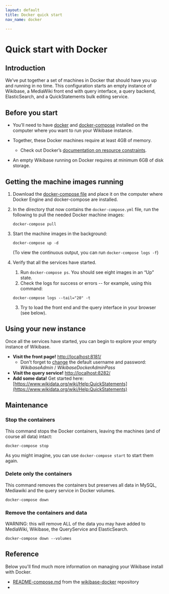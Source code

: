 ```yaml
---
layout: default
title: Docker quick start
nav_name: docker

---
```

# Quick start with Docker

## Introduction

We’ve put together a set of machines in Docker that should have you up and running in no time. This configuration starts an empty instance of Wikibase, a MediaWiki front end with query interface, a query backend, ElasticSearch, and a QuickStatements bulk editing service.

## Before you start

- You’ll need to have [docker](https://docs.docker.com/get-started/) and [docker-compose](https://docs.docker.com/compose/install/) installed on the computer where you want to run your Wikibase instance. 
- Together, these Docker machines require at least 4GB of memory. 
    - Check out Docker’s [documentation on resource constraints](https://docs.docker.com/config/containers/resource_constraints/). 

- An empty Wikibase running on Docker requires at minimum 6GB of disk storage.  

## Getting the machine images running

1. Download the [docker-compose file](https://raw.githubusercontent.com/wmde/wikibase-docker/master/docker-compose.yml) and place it on the computer where Docker Engine and docker-compose are installed. 
2. In the directory that now contains the `docker-compose.yml` file, run the following to pull the needed Docker machine images:

   `docker-compose pull`

3. Start the machine images in the background: 

   `docker-compose up -d`

   (To view the continuous output, you can run `docker-compose logs -f`)

4. Verify that all the services have started. 
    1. Run `docker-compose ps`. You should see eight images in an “Up” state. 
    2. Check the logs for success or errors -- for example, using this command:

    `docker-compose logs --tail="20" -t`

    3. Try to load the front end and the query interface in your browser (see below). 

## Using your new instance

Once all the services have started, you can begin to explore your empty instance of Wikibase.

- **Visit the front page!** [http://localhost:8181/](http://localhost:8181/)  
  - Don't forget to [change](http://localhost:8181/w/index.php?title=Special:ChangeCredentials/MediaWiki%5CAuth%5CPasswordAuthenticationRequest&returnto=Special%3APreferences) the default username and password: _WikibaseAdmin_ / _WikibaseDockerAdminPass_ 
- **Visit the query service!** [http://localhost:8282/](http://localhost:8282/) 
- **Add some data!** Get started here: [https://www.wikidata.org/wiki/Help:QuickStatements](https://www.wikidata.org/wiki/Help:QuickStatements)  

  

## Maintenance
 
### Stop the containers

This command stops the Docker containers, leaving the machines (and of course all data) intact:

`docker-compose stop`

As you might imagine, you can use `docker-compose start` to start them again.

### Delete only the containers

This command removes the containers but preserves all data in MySQL, Mediawiki and the query service in Docker volumes.

`docker-compose down`
 
### Remove the containers and data

WARNING: this will remove ALL of the data you may have added to MediaWiki, Wikibase, the QueryService and ElasticSearch.

`docker-compose down --volumes`

## Reference

Below you'll find much more information on managing your Wikibase install with Docker.
- [README-compose.md](https://github.com/wmde/wikibase-docker/blob/master/README-compose.md) from the [wikibase-docker](https://github.com/wmde/wikibase-docker) repository
- 







